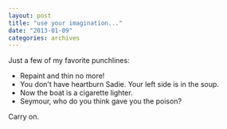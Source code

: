 ```yaml
---
layout: post
title: "use your imagination..."
date: "2013-01-09"
categories: archives
---
```


Just a few of my favorite punchlines:

- Repaint and thin no more!
- You don't have heartburn Sadie. Your left side is in the soup.
- Now the boat is a cigarette lighter.
- Seymour, who do you think gave you the poison?

Carry on.
